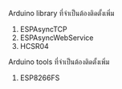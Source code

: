 Arduino library ที่จำเป็นต้องติดตั้งเพิ่ม
1. ESPAsyncTCP
2. ESPAsyncWebService
3. HCSR04

Arduino tools ที่จำเป็นต้องติดตั้งเพิ่ม
1. ESP8266FS
